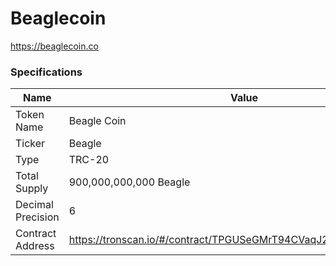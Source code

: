 # Beaglecoin

https://beaglecoin.co

### Specifications
| **Name**               | **Value**        |
|-----------------------------|------------------|
| Token Name                      | Beagle Coin       |
| Ticker                 | Beagle      |
| Type                 | TRC-20  |
| Total Supply             | 900,000,000,000 Beagle |
| Decimal Precision                | 6      |
| Contract Address  | https://tronscan.io/#/contract/TPGUSeGMrT94CVaqJ2886jwgeA8iRvfLPe      |
